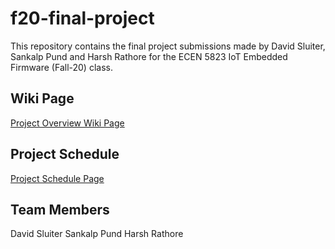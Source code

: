 # f20-final-project
This repository contains the final project submissions made by David Sluiter, Sankalp Pund and Harsh Rathore for the ECEN 5823 IoT Embedded Firmware (Fall-20) class.

## Wiki Page
[Project Overview Wiki Page](https://github.com/CU-ECEN-5823/f20-final-project/wiki/Project-Overview)

## Project Schedule
[Project Schedule Page](https://github.com/CU-ECEN-5823/f20-final-project/wiki/Final-Project-Schedule-Page)

## Team Members
David Sluiter
Sankalp Pund
Harsh Rathore
